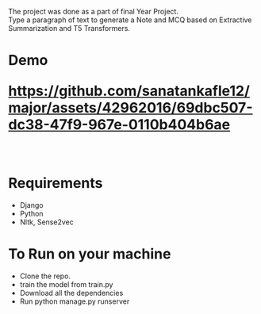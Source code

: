 The project was done as a part of final Year Project.<br>
Type a paragraph of text to generate a Note and MCQ based on Extractive Summarization and T5 Transformers.<br>
<h1>Demo

https://github.com/sanatankafle12/major/assets/42962016/69dbc507-dc38-47f9-967e-0110b404b6ae

</h1>

<br>
<h1>Requirements</h1>
<ul>
  <li>Django</li>
  <li>Python</li>
  <li>Nltk, Sense2vec </li>
</ul>
<h1>To Run on your machine</h1>
<ul>
  <li>Clone the repo.</li>
  <li>train the model from train.py</li>
  <li>Download all the dependencies</li>
  <li>Run python manage.py runserver</li>
</ul>
